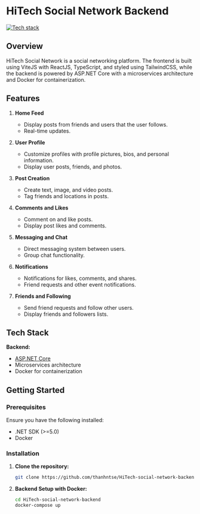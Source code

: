 # HiTech Social Network Backend

[![Tech stack](https://skillicons.dev/icons?i=cs,dotnet,docker)](https://skillicons.dev)

## Overview

HiTech Social Network is a social networking platform. The frontend is built using ViteJS with ReactJS, TypeScript, and styled using TailwindCSS, while the backend is powered by ASP.NET Core with a microservices architecture and Docker for containerization.

## Features

1. **Home Feed**
   - Display posts from friends and users that the user follows.
   - Real-time updates.

2. **User Profile**
   - Customize profiles with profile pictures, bios, and personal information.
   - Display user posts, friends, and photos.

3. **Post Creation**
   - Create text, image, and video posts.
   - Tag friends and locations in posts.

4. **Comments and Likes**
   - Comment on and like posts.
   - Display post likes and comments.

5. **Messaging and Chat**
   - Direct messaging system between users.
   - Group chat functionality.

6. **Notifications**
   - Notifications for likes, comments, and shares.
   - Friend requests and other event notifications.

7. **Friends and Following**
   - Send friend requests and follow other users.
   - Display friends and followers lists.

## Tech Stack

**Backend:**
- [ASP.NET Core](https://dotnet.microsoft.com/en-us/apps/aspnet)
- Microservices architecture
- Docker for containerization

## Getting Started

### Prerequisites

Ensure you have the following installed:
- .NET SDK (>=5.0)
- Docker

### Installation

1. **Clone the repository:**
    ```sh
    git clone https://github.com/thanhntse/HiTech-social-network-backend.git
    ```

2. **Backend Setup with Docker:**
    ```sh
    cd HiTech-social-network-backend
    docker-compose up
    ```
